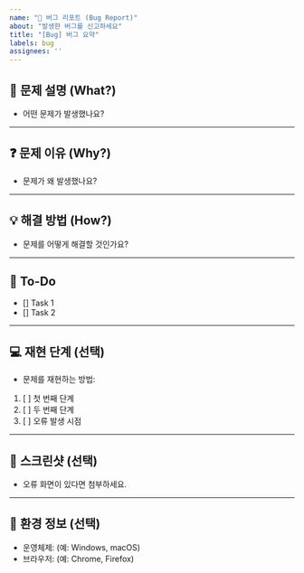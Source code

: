```yaml
---
name: "🐞 버그 리포트 (Bug Report)"
about: "발생한 버그를 신고하세요"
title: "[Bug] 버그 요약"
labels: bug
assignees: ''
---
```


## 🐞 문제 설명 (What?)
- 어떤 문제가 발생했나요?

---

## ❓ 문제 이유 (Why?)
- 문제가 왜 발생했나요?

---

## 💡 해결 방법 (How?)
- 문제를 어떻게 해결할 것인가요?

---
## 🚨 To-Do
- [] Task 1
- [] Task 2

---

## 💻 재현 단계 (선택)
- 문제를 재현하는 방법:
1. [ ] 첫 번째 단계
2. [ ] 두 번째 단계
3. [ ] 오류 발생 시점

---

## 📸 스크린샷 (선택)
- 오류 화면이 있다면 첨부하세요.

---

## 🧩 환경 정보 (선택)
- 운영체제: (예: Windows, macOS)
- 브라우저: (예: Chrome, Firefox)